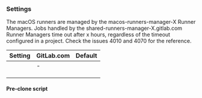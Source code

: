 ### Settings

The macOS runners are managed by the macos-runners-manager-X Runner Managers. Jobs handled by the shared-runners-manager-X.gitlab.com Runner Managers time out after x hours, regardless of the timeout configured in a project. Check the issues 4010 and 4070 for the reference. 

| Setting                               | GitLab.com                                        | Default    |
| -----------                           | -----------------                                 | ---------- |
|   | - |
|                        |                                  |          |
|                 |                                       |           |
|  |        |     |

#### Pre-clone script
